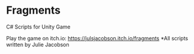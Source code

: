 # Fragments
C# Scripts for Unity Game

Play the game on itch.io: https://julsjacobson.itch.io/fragments
*All scripts written by Julie Jacobson
